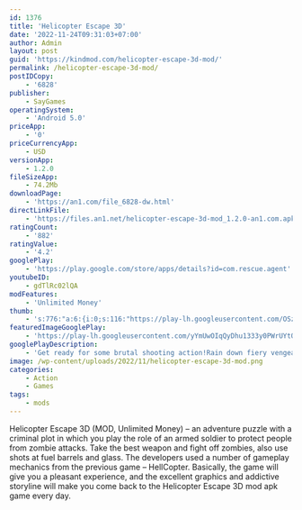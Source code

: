 ```yaml
---
id: 1376
title: 'Helicopter Escape 3D'
date: '2022-11-24T09:31:03+07:00'
author: Admin
layout: post
guid: 'https://kindmod.com/helicopter-escape-3d-mod/'
permalink: /helicopter-escape-3d-mod/
postIDCopy:
    - '6828'
publisher:
    - SayGames
operatingSystem:
    - 'Android 5.0'
priceApp:
    - '0'
priceCurrencyApp:
    - USD
versionApp:
    - 1.2.0
fileSizeApp:
    - 74.2Mb
downloadPage:
    - 'https://an1.com/file_6828-dw.html'
directLinkFile:
    - 'https://files.an1.net/helicopter-escape-3d-mod_1.2.0-an1.com.apk'
ratingCount:
    - '882'
ratingValue:
    - '4.2'
googlePlay:
    - 'https://play.google.com/store/apps/details?id=com.rescue.agent'
youtubeID:
    - gdTlRc02lQA
modFeatures:
    - 'Unlimited Money'
thumb:
    - 's:776:"a:6:{i:0;s:116:"https://play-lh.googleusercontent.com/OSzWB_wd2l6gD_XurGBnhlyga8qftNJQcsfVDz6Dq5PxRUoF3M6kPnYYav4BxvB2C30j=w526-h296";i:1;s:115:"https://play-lh.googleusercontent.com/HLtWXG1VPfe37xgrwEAVL6zIh8ycMZbjBuXwSPGqGVqVcBvAZsmmVTKBL5236LI4dfQ=w526-h296";i:2;s:116:"https://play-lh.googleusercontent.com/nmtGCxc6FxJXkHoVzyka0j2hLCW9Ehc7XPwpTSqMGUgUY5WHgiRhsbppPfolA0CO0K1I=w526-h296";i:3;s:114:"https://play-lh.googleusercontent.com/BCBcuB7OlgQG8eZ810ojXYTbiF0sjOeC56kqahSd2hDZVO3yl34tXNsgg8bubBFsuQ=w526-h296";i:4;s:115:"https://play-lh.googleusercontent.com/KvQd0FDRGtzvd4TbTGszEVpdYjGQC4lZKz2AO0afqJvR2_eAq3HXT4yibQgBgPAjkpw=w526-h296";i:5;s:116:"https://play-lh.googleusercontent.com/6qp26X__j7YpC9I92ZV-6jU7FAhcqu4dWbtd1S-8HYlLv33ECue4Ehe9fhkKE1mhnWGN=w526-h296";}";'
featuredImageGooglePlay:
    - 'https://play-lh.googleusercontent.com/yYmUwOIqQyDhu1333y0PWrUYtQIcJo6TOFlnaXGfpsPFXvIsg4fu1prHGZq3mPOxyT0'
googlePlayDescription:
    - 'Get ready for some brutal shooting action!Rain down fiery vengeance 🔥 from above in this fast-paced third-person helicopter shooter where you’re on a mission to rescue the hostage from hordes of zombies, gangsters, henchmen, and enemy combatants.Keep your eyes peeled and your wits about you, and don’t stop shooting till she leaps to safety in this easy-to-play all-action game where only the fastest and the deadliest 🪖 survive. Hyper-brutal, hyper-entertaining helicopter mayhem that will keep you coming back for more time after time.'
image: /wp-content/uploads/2022/11/helicopter-escape-3d-mod.png
categories:
    - Action
    - Games
tags:
    - mods
---
```


Helicopter Escape 3D (MOD, Unlimited Money) – an adventure puzzle with a criminal plot in which you play the role of an armed soldier to protect people from zombie attacks. Take the best weapon and fight off zombies, also use shots at fuel barrels and glass. The developers used a number of gameplay mechanics from the previous game – HellCopter. Basically, the game will give you a pleasant experience, and the excellent graphics and addictive storyline will make you come back to the Helicopter Escape 3D mod apk game every day.